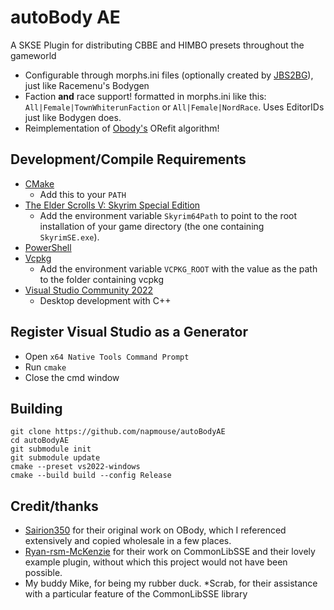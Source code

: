 # autoBody AE
A SKSE Plugin for distributing CBBE and HIMBO presets throughout the gameworld
* Configurable through morphs.ini files (optionally created by [JBS2BG](https://www.nexusmods.com/skyrim/mods/88707/)), just like Racemenu's Bodygen
* Faction **and** race support! formatted in morphs.ini like this: ``All|Female|TownWhiterunFaction`` or ``All|Female|NordRace``. Uses EditorIDs just like Bodygen does. 
* Reimplementation of [Obody's](https://www.nexusmods.com/skyrimspecialedition/mods/51084) ORefit algorithm! 
## Development/Compile Requirements
* [CMake](https://cmake.org/)
	* Add this to your `PATH`
* [The Elder Scrolls V: Skyrim Special Edition](https://store.steampowered.com/app/489830)
	* Add the environment variable `Skyrim64Path` to point to the root installation of your game directory (the one containing `SkyrimSE.exe`).
* [PowerShell](https://github.com/PowerShell/PowerShell/releases/latest)
* [Vcpkg](https://github.com/microsoft/vcpkg)
	* Add the environment variable `VCPKG_ROOT` with the value as the path to the folder containing vcpkg
* [Visual Studio Community 2022](https://visualstudio.microsoft.com/)
	* Desktop development with C++

## Register Visual Studio as a Generator
* Open `x64 Native Tools Command Prompt`
* Run `cmake`
* Close the cmd window

## Building
```
git clone https://github.com/napmouse/autoBodyAE
cd autoBodyAE
git submodule init
git submodule update
cmake --preset vs2022-windows
cmake --build build --config Release
```

## Credit/thanks
* [Sairion350](https://github.com/Sairion350) for their original work on OBody, which I referenced extensively and copied wholesale in a few places. 
* [Ryan-rsm-McKenzie](https://github.com/Ryan-rsm-McKenzie/) for their work on CommonLibSSE and their lovely example plugin, without which this project would not have been possible. 
* My buddy Mike, for being my rubber duck. 
*Scrab, for their assistance with a particular feature of the CommonLibSSE library